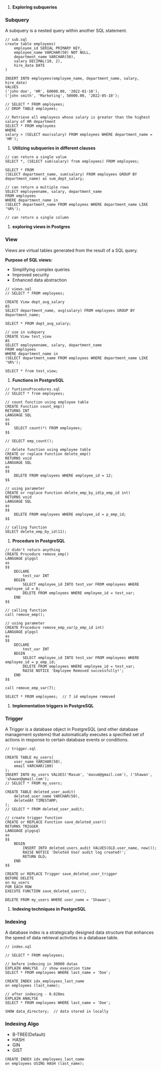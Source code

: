 1. **Exploring subqueries**

### Subquery

A subquery is a nested query within another SQL statement.

```tsx
// sub.sql
create table employees(
	employee_id SERIAL PRIMARY KEY,
	employee_name VARCHAR(50) NOT NULL,
	department_name VARCHAR(50),
	salary DECIMAL(10, 2),
	hire_date DATE
)

INSERT INTO employees(employee_name, department_name, salary, hire_date)
VALUES
('john doe', 'HR', 60000.00, '2022-01-10'),
('john smith', 'Marketing', 50000.00, '2022-05-10');

// SELECT * FROM employees;
// DROP TABLE employees;

// Retrieve all employess whose salary is greater than the highest salary of HR department
SELECT * FROM employees
WHERE
salary > (SELECT max(salary) FROM employees WHERE department_name = 'HR');
```

1. **Utilizing subqueries in different clauses**

```tsx
// can return a single value
SELECT *, (SELECT sum(salary) from employees) FROM employees;

SELECT * FROM
(SELECT department_name, sum(salary) FROM employees GROUP BY department_name) as sum_dept_salary;

// can return a multiple rows
SELECT employeename, salary, department_name
FROM employees
WHERE department_name in
(SELECT department_name FROM employees WHERE department_name LIKE '%R%');

// can return a single column
```

1. **exploring views in Postgres**

### View

Views are virtual tables generated from the result of a SQL query.

**Purpose of SQL views:**

- Simplifying complex queries
- Improved security
- Enhanced data abstraction

```tsx
// views.sql
// SELECT * FROM employees;

CREATE View dept_avg_salary
AS
SELECT department_name, avg(salary) FROM employees GROUP BY department_name;

SELECT * FROM dept_avg_salary;

// use in subquery
CREATE View test_view
AS
SELECT employeename, salary, department_name
FROM employees
WHERE department_name in
(SELECT department_name FROM employees WHERE department_name LIKE '%R%');

SELECT * from test_view;
```

1. **Functions in PostgreSQL**

```tsx
// funtionsProcedures.sql
// SELECT * from employees;

// count function using employee table
CREATE Function count_emp()
RETURNS INT
LANGUAGE SQL
as
$$
	SELECT count(*) FROM employees;
$$

// SELECT emp_count();

// delete function using employee table
CREATE or replace Function delete_emp()
RETURNS void
LANGUAGE SQL
as
$$
	DELETE FROM employees WHERE employee_id = 12;
$$

// using parameter
CREATE or replace Function delete_emp_by_id(p_emp_id int)
RETURNS void
LANGUAGE SQL
as
$$
	DELETE FROM employees WHERE employee_id = p_emp_id;
$$

// calling function
SELECT delete_emp_by_id(11);
```

1. **Procedure in PostgreSQL**

```tsx
// didn't return anything
CREATE Procedure remove_emp()
LANGUAGE plpgsl
as
$$
	DECLARE
		test_var INT
	BEGIN
		SELECT employee_id INTO test_var FROM employees WHERE employee_id = 8;
		DELETE FROM employees WHERE employee_id = test_var;
	END
$$

// calling function
call remove_emp();

// using parameter
CREATE Procedure remove_emp_var(p_emp_id int)
LANGUAGE plpgsl
as
$$
	DECLARE
		test_var INT
	BEGIN
		SELECT employee_id INTO test_var FROM employees WHERE employee_id = p_emp_id;
		DELETE FROM employees WHERE employee_id = test_var;
		RAISE NOTICE 'Employee Removed successfully!';
	END
$$

call remove_emp_var(7);

SELECT * FROM employees;  // 7 id employee removed
```

1. **Implementation triggers in PostgreSQL**

### Trigger

A Trigger is a database object in PostgreSQL (and other database management systems) that automatically executes a specified set of actions in response to certain database events or conditions.

```tsx
// trigger.sql

CREATE TABLE my_users(
	user_name VARCHAR(50),
	email VARCHAR(100)
);
INSERT INTO my_users VALUES('Masum', 'masum@gmail.com'), ('Shawan', 'shawan@gmail.com');
// SELECT * FROM my_users;

CREATE TABLE deleted_user_audit(
	deleted_user_name VARCHAR(50),
	deletedAt TIMESTAMP;
);
// SELECT * FROM deleted_user_audit;

// create trigger function
CREATE or REPLACE Function save_deleted_user()
RETURNS TRIGGER
LANGUAGE plpgsql
as
$$
	BEGIN
		INSERT INTO deleted_users_audit VALUES(OLD.user_name, now());
		RAISE NOTICE 'Deleted User audit log created!';
		RETURN OLD;
	END
$$

CREATE or REPLACE Trigger save_deleted_user_trigger
BEFORE DELETE
on my_users
FOR EACH ROW
EXECUTE FUNCTION save_deleted_user();

DELETE FROM my_users WHERE user_name = 'Shawan';
```

1. **Indexing techniques in PostgreSQL**

### Indexing

A database index is a strategically designed data structure that enhances the speed of data retrieval activities in a database table.

```tsx
// index.sql

// SELECT * FROM employees;

// before indexing in 30000 datas
EXPLAIN ANALYSE  // show execution time
SELECT * FROM employees WHERE last_name = 'Doe';

CREATE INDEX idx_employees_last_name
on employees (last_name);

// after indexing - 0.828ms
EXPLAIN ANALYSE
SELECT * FROM employees WHERE last_name = 'Doe';

SHOW data_directory;  // data stored in locally
```

### Indexing Algo

- B-TREE(Default)
- HASH
- GIN
- GIST

```tsx
CREATE INDEX idx_employees_last_name
on employees USING HASH (last_name);
```
